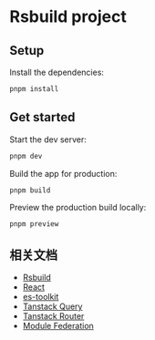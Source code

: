 # Rsbuild project

## Setup

Install the dependencies:

```bash
pnpm install
```

## Get started

Start the dev server:

```bash
pnpm dev
```

Build the app for production:

```bash
pnpm build
```

Preview the production build locally:

```bash
pnpm preview
```

## 相关文档

- [Rsbuild](https://rsbuild.dev/zh/)
- [React](https://zh-hans.react.dev/)
- [es-toolkit](https://es-toolkit.slash.page/zh_hans/)
- [Tanstack Query](https://tanstack.com/query/latest)
- [Tanstack Router](https://tanstack.com/router/latest)
- [Module Federation](https://module-federation.io/zh/)
